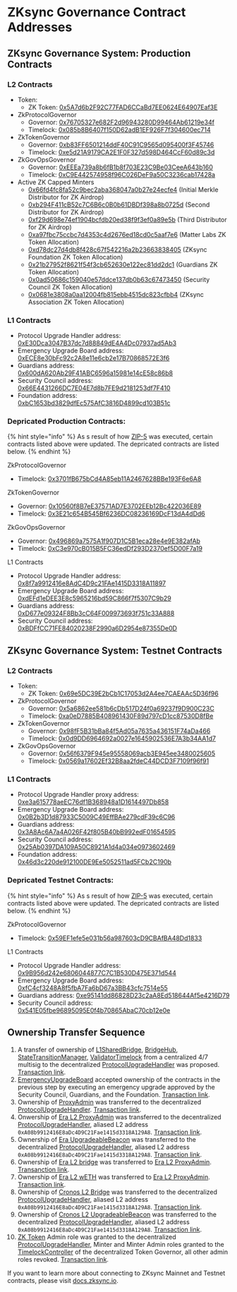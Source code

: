 # ZKsync Governance Contract Addresses

## **ZKsync Governance System: Production Contracts**

### L2 Contracts

* Token:
  * ZK Token: [0x5A7d6b2F92C77FAD6CCaBd7EE0624E64907Eaf3E](https://explorer.zksync.io/address/0x5A7d6b2F92C77FAD6CCaBd7EE0624E64907Eaf3E)
* ZkProtocolGovernor
  * Governor: [0x76705327e682F2d96943280D99464Ab61219e34f](https://explorer.zksync.io/address/0x76705327e682F2d96943280D99464Ab61219e34f)
  * Timelock: [0x085b8B6407f150D62adB1EF926F7f304600ec714](https://explorer.zksync.io/address/0x085b8B6407f150D62adB1EF926F7f304600ec714)
* ZkTokenGovernor
  * Governor: [0xb83FF6501214ddF40C91C9565d095400f3F45746](https://explorer.zksync.io/address/0xb83FF6501214ddF40C91C9565d095400f3F45746)
  * Timelock: [0xe5d21A9179CA2E1F0F327d598D464CcF60d89c3d](https://explorer.zksync.io/address/0xe5d21A9179CA2E1F0F327d598D464CcF60d89c3d)
* ZkGovOpsGovernor
  * Governor: [0xEEEa739a8b6fB1b8f703E23C9Be03CeeA643b160](https://explorer.zksync.io/address/0xEEEa739a8b6fB1b8f703E23C9Be03CeeA643b160)
  * Timelock: [0xC9E442574958f96C026DeF9a50C3236cab17428a](https://explorer.zksync.io/address/0xC9E442574958f96C026DeF9a50C3236cab17428a)
* Active ZK Capped Minters
  * [0x66fd4fc8fa52c9bec2aba368047a0b27e24ecfe4](https://explorer.zksync.io/address/0x66fd4fc8fa52c9bec2aba368047a0b27e24ecfe4) (Initial Merkle Distributor for ZK Airdrop)
  * [0xb294F411cB52c7C6B6c0B0b61DBDf398a8b0725d](https://explorer.zksync.io/address/0xb294F411cB52c7C6B6c0B0b61DBDf398a8b0725d) (Second Distributor for ZK Airdrop)
  * [0xf29d698e74ef1904bcfdb20ed38f9f3ef0a89e5b](https://explorer.zksync.io/address/0xf29d698e74ef1904bcfdb20ed38f9f3ef0a89e5b) (Third Distributor for ZK Airdrop)
  * [0xa97fbc75ccbc7d4353c4d2676ed18cd0c5aaf7e6](https://explorer.zksync.io/address/0xa97fbc75ccbc7d4353c4d2676ed18cd0c5aaf7e6) (Matter Labs ZK Token Allocation)
  * [0xd78dc27d4db8f428c67f542216a2b23663838405](https://explorer.zksync.io/address/0xd78dc27d4db8f428c67f542216a2b23663838405) (ZKsync Foundation ZK Token Allocation)
  * [0x21b27952f8621f54f3cb652630e122ec81dd2dc1](https://explorer.zksync.io/address/0x21b27952f8621f54f3cb652630e122ec81dd2dc1) (Guardians ZK Token Allocation)
  * [0x0ad50686c159040e57ddce137db0b63c67473450](https://explorer.zksync.io/address/0x0ad50686c159040e57ddce137db0b63c67473450) (Security Council ZK Token Allocation)
  * [0x0681e3808a0aa12004fb815ebb4515dc823cfbb4](https://explorer.zksync.io/address/0x0681e3808a0aa12004fb815ebb4515dc823cfbb4) (ZKsync Association ZK Token Allocation)

### L1 Contracts

* Protocol Upgrade Handler address: [0xE30Dca3047B37dc7d88849dE4A4Dc07937ad5Ab3](https://etherscan.io/address/0xE30Dca3047B37dc7d88849dE4A4Dc07937ad5Ab3)
* Emergency Upgrade Board address: [0xECE8e30bFc92c2A8e11e6cb2e17B70868572E3f6](https://etherscan.io/address/0xECE8e30bFc92c2A8e11e6cb2e17B70868572E3f6)
* Guardians address: [0x600dA620Ab29F41ABC6596a15981e14cE58c86b8](https://etherscan.io/address/0x600dA620Ab29F41ABC6596a15981e14cE58c86b8)
* Security Council address: [0x66E4431266DC7E04E7d8b7FE9d2181253df7F410](https://etherscan.io/address/0x66E4431266DC7E04E7d8b7FE9d2181253df7F410)
* Foundation address: [0xbC1653bd3829dfEc575AfC3816D4899cd103B51c](https://etherscan.io/address/0xbC1653bd3829dfEc575AfC3816D4899cd103B51c)

### Depricated Production Contracts:

{% hint style="info" %}
As s result of how [ZIP-5](https://vote.zknation.io/dao/proposal/32477831455745537024214395992964479454779258818502397012096084176779102554510?govId=eip155:324:0x76705327e682F2d96943280D99464Ab61219e34f) was executed, certain contracts listed above were updated. The depricated contracts are listed below.&#x20;
{% endhint %}

ZkProtocolGovernor

* Timelock: [0x3701fB675bCd4A85eb11A2467628BBe193F6e6A8](https://explorer.zksync.io/address/0x3701fB675bCd4A85eb11A2467628BBe193F6e6A8)

ZkTokenGovernor

* Governor: [0x10560f8B7eE37571AD7E3702EEb12Bc422036E89](https://explorer.zksync.io/address/0x10560f8B7eE37571AD7E3702EEb12Bc422036E89)
* Timelock: [0x3E21c654B545Bf6236DC08236169DcF13dA4dDd6](https://explorer.zksync.io/address/0x3E21c654B545Bf6236DC08236169DcF13dA4dDd6)

ZkGovOpsGovernor

* Governor: [0x496869a7575A1f907D1C5B1eca28e4e9E382afAb](https://explorer.zksync.io/address/0x496869a7575A1f907D1C5B1eca28e4e9E382afAb)
* Timelock: [0xC3e970cB015B5FC36edDf293D2370ef5D00F7a19](https://explorer.zksync.io/address/0xC3e970cB015B5FC36edDf293D2370ef5D00F7a19)

L1 Contracts

* Protocol Upgrade Handler address: [0x8f7a9912416e8AdC4D9c21FAe1415D3318A11897](https://etherscan.io/address/0x8f7a9912416e8AdC4D9c21FAe1415D3318A11897)
* Emergency Upgrade Board address: [0xdEFd1eDEE3E8c5965216bd59C866f7f5307C9b29](https://etherscan.io/address/0xdEFd1eDEE3E8c5965216bd59C866f7f5307C9b29)
* Guardians address: [0xD677e09324F8Bb3cC64F009973693f751c33A888](https://etherscan.io/address/0xD677e09324F8Bb3cC64F009973693f751c33A888)
* Security Council address: [0xBDFfCC71FE84020238F2990a6D2954e87355De0D](https://etherscan.io/address/0xBDFfCC71FE84020238F2990a6D2954e87355De0D)

## **ZKsync Governance System: Testnet Contracts**

### L2 Contracts

* Token:
  * ZK Token: [0x69e5DC39E2bCb1C17053d2A4ee7CAEAAc5D36f96](https://sepolia.explorer.zksync.io/address/0x69e5DC39E2bCb1C17053d2A4ee7CAEAAc5D36f96)
* ZkProtocolGovernor
  * Governor: [0x5a6862ee581b6cDb517D24f0a69237f9D900C23C](https://sepolia.explorer.zksync.io/address/0x5a6862ee581b6cDb517D24f0a69237f9D900C23C)
  * Timelock: [0xa0eD7885B408961430F89d797cD1cc87530D8fBe](https://sepolia.explorer.zksync.io/address/0xa0eD7885B408961430F89d797cD1cc87530D8fBe)
* ZkTokenGovernor
  * Governor: [0x98fF5B31bBa84f5Ad05a7635a436151F74aDa466](https://sepolia.explorer.zksync.io/address/0x98fF5B31bBa84f5Ad05a7635a436151F74aDa466)
  * Timelock: [0x0d9DD6964692a0027e1645902536E7A3b34AA1d7](https://sepolia.explorer.zksync.io/address/0x0d9DD6964692a0027e1645902536E7A3b34AA1d7)
* ZkGovOpsGovernor
  * Governor: [0x56f6379F945e95558069acb3E945ee3480025605](https://sepolia.explorer.zksync.io/address/0x56f6379F945e95558069acb3E945ee3480025605)
  * Timelock: [0x0569a17602Ef32B8aa2fdeC44DCD3F7109f96f91](https://sepolia.explorer.zksync.io/address/0x0569a17602Ef32B8aa2fdeC44DCD3F7109f96f91)

### L1 Contracts

* Protocol Upgrade Handler proxy address: [0xe3a615778aeEC76df1B368948a1D1614497Db858](https://sepolia.etherscan.io/address/0xe3a615778aeEC76df1B368948a1D1614497Db858)
* Emergency Upgrade Board address: [0x0B2b3D1d87933C5009C49EffBAe279cdF39c6C96](https://sepolia.etherscan.io/address/0x0B2b3D1d87933C5009C49EffBAe279cdF39c6C96)
* Guardians address: [0x3A8Ac6A7a4A026F42f805B40bB992edF01654595](https://sepolia.etherscan.io/address/0x3A8Ac6A7a4A026F42f805B40bB992edF01654595)
* Security Council address: [0x25Ab0397DA109A50C8921A1d4a034e0973602469](https://sepolia.etherscan.io/address/0x25Ab0397DA109A50C8921A1d4a034e0973602469)
* Foundation address: [0x46d3c220de912100DE9Ee5052511ad5FCb2C190b](https://sepolia.etherscan.io/address/0x46d3c220de912100DE9Ee5052511ad5FCb2C190b)

### Depricated Testnet Contracts:

{% hint style="info" %}
As s result of how [ZIP-5](https://vote.zknation.io/dao/proposal/32477831455745537024214395992964479454779258818502397012096084176779102554510?govId=eip155:324:0x76705327e682F2d96943280D99464Ab61219e34f) was executed, certain contracts listed above were updated. The depricated contracts are listed below.&#x20;
{% endhint %}

ZkProtocolGovernor

* Timelock: [0x59EF1efe5e031b56a987603cD9CBAfBA48Dd1833](https://sepolia.explorer.zksync.io/address/0x59EF1efe5e031b56a987603cD9CBAfBA48Dd1833)

L1 Contracts

* Protocol Upgrade Handler address: [0x9B956d242e6806044877C7C1B530D475E371d544](https://sepolia.etherscan.io/address/0x9B956d242e6806044877C7C1B530D475E371d544)
* Emergency Upgrade Board address: [0xfC4cf3248A8f5fbA7Fa6bD67a3BB43cfc7514e55](https://sepolia.etherscan.io/address/0xfC4cf3248A8f5fbA7Fa6bD67a3BB43cfc7514e55)
* Guardians address: [0xe95141dd86828D23c2aA8Ed518644Af5e4216D79](https://sepolia.etherscan.io/address/0xe95141dd86828D23c2aA8Ed518644Af5e4216D79)
* Security Council address: [0x541E05fbe96895095E0f4b70865AbaC70cb12e0e](https://sepolia.etherscan.io/address/0x541E05fbe96895095E0f4b70865AbaC70cb12e0e)

## Ownership Transfer Sequence

1. A transfer of ownership of [L1SharedBridge](https://etherscan.io/address/0xd7f9f54194c633f36ccd5f3da84ad4a1c38cb2cb), [BridgeHub](https://etherscan.io/address/0x303a465b659cbb0ab36ee643ea362c509eeb5213), [StateTransitionManager](https://etherscan.io/address/0xc2ee6b6af7d616f6e27ce7f4a451aedc2b0f5f5c), [ValidatorTimelock](https://etherscan.io/address/0x5d8ba173dc6c3c90c8f7c04c9288bef5fdbad06e) from a centralized 4/7 multisig to the decentralized [ProtocolUpgradeHandler](https://etherscan.io/address/0x8f7a9912416e8AdC4D9c21FAe1415D3318A11897) was proposed. [Transaction link](https://etherscan.io/tx/0x83d26938171003102f077922c8b32ddf01a3994f654aa1c684453fb2b36456a5).
2. [EmergencyUpgradeBoard](https://etherscan.io/address/0xdefd1edee3e8c5965216bd59c866f7f5307c9b29) accepted ownership of the contracts in the previous step by executing an emergency upgrade approved by the Security Council, Guardians, and the Foundation. [Transaction link](https://etherscan.io/tx/0x04252ef77e208a233dfe0e7a3c70a04c8c8e95364c6ec67e5dd4ca7299bad8cb).
3. Ownership of [ProxyAdmin](https://etherscan.io/address/0xC2a36181fB524a6bEfE639aFEd37A67e77d62cf1) was transferred to the decentralized [ProtocolUpgradeHandler](https://etherscan.io/address/0x8f7a9912416e8AdC4D9c21FAe1415D3318A11897). [Transaction link](https://etherscan.io/tx/0x16775779a40b1f754fb8a4724f27f0a2065ed4d6e5862ea10ad9083d1f190d08).
4. Onwership of [Era L2 ProxyAdmin](https://era.zksync.network/address/0xdB1E46B448e68a5E35CB693a99D59f784aD115CC) was transferred to the decentralized [ProtocolUpgradeHandler](https://etherscan.io/address/0x8f7a9912416e8AdC4D9c21FAe1415D3318A11897), aliased L2 address `0xA08b9912416E8aDc4D9C21Fae1415d3318A129A8`. [Transaction link](https://explorer.zksync.io/tx/0xcb7c4f89ff61c472e6fdb89500518c4ebb7b6b52ee47a27fe673b680734a7935).
5. Ownership of [Era UpgradeableBeacon](https://explorer.zksync.io/address/0x1Eb710030273e529A6aD7E1e14D4e601765Ba3c6) was transferred to the decentralized [ProtocolUpgradeHandler](https://etherscan.io/address/0x8f7a9912416e8AdC4D9c21FAe1415D3318A11897), aliased L2 address `0xA08b9912416E8aDc4D9C21Fae1415d3318A129A8`. [Transaction link](https://explorer.zksync.io/tx/0xeb93ddd8c79bdd0beb2b2ca1ba8e58e77c417578d039ecd8095402f459fe8559).
6. Ownership of [Era L2 bridge](https://explorer.zksync.io/address/0x11f943b2c77b743AB90f4A0Ae7d5A4e7FCA3E102) was transferred to [Era L2 ProxyAdmin](https://era.zksync.network/address/0xdB1E46B448e68a5E35CB693a99D59f784aD115CC). [Transanction link](https://explorer.zksync.io/tx/0x927e0591b9f2ef2341b074942f5e058fae14138a4788015b396eef23c01f9e60).
7. Ownership of [Era L2 wETH](https://explorer.zksync.io/address/0x5AEa5775959fBC2557Cc8789bC1bf90A239D9a91) was transferred to [Era L2 ProxyAdmin](https://era.zksync.network/address/0xdB1E46B448e68a5E35CB693a99D59f784aD115CC). [Transaction link](https://explorer.zksync.io/tx/0x993e872dcb300a3f51da9e404115d4b09c85a247a041b8d584558f14fc2ec5af).
8. Ownership of [Cronos L2 Bridge](https://explorer.zkevm.cronos.org/address/0x309429de3621992cb0ab8982a448c9cc5c38405b) was transferred to the decentralized [ProtocolUpgradeHandler](https://etherscan.io/address/0x8f7a9912416e8AdC4D9c21FAe1415D3318A11897), aliased L2 address `0xA08b9912416E8aDc4D9C21Fae1415d3318A129A8`. [Transaction link](https://explorer.zkevm.cronos.org/tx/0x5233c9560c1c5062fb318a546f0649a7ec16fa31aa9d258d35cb3ac854e5ec54).
9. Ownership of [Cronos L2 UpgradeableBeacon](https://explorer.zkevm.cronos.org/address/0x100af9367f9e27bd1c58a82976059ab67998810f) was transferred to the decentralized [ProtocolUpgradeHandler](https://etherscan.io/address/0x8f7a9912416e8AdC4D9c21FAe1415D3318A11897), aliased L2 address `0xA08b9912416E8aDc4D9C21Fae1415d3318A129A8`. [Transaction link](https://explorer.zkevm.cronos.org/tx/0xbea11de6a2834ea57922d5f2e80a5d645131c67b5a166695cd1e8ff70669cb8d).
10. [ZK Token](https://explorer.zksync.io/address/0x5A7d6b2F92C77FAD6CCaBd7EE0624E64907Eaf3E) Admin role was granted to the decentralized [ProtocolUpgradeHandler](https://etherscan.io/address/0x8f7a9912416e8AdC4D9c21FAe1415D3318A11897), Minter and Minter Admin roles granted to the [TimelockController](https://explorer.zksync.io/address/0x3E21c654B545Bf6236DC08236169DcF13dA4dDd6) of the decentralized Token Governor, all other admin roles revoked. [Transaction link](https://explorer.zksync.io/tx/0xc1a06497815dd79f6a131bb6f47ded02374c22a06615c1e0e8ca9cf7fcc824e8).

If you want to learn more about connecting to ZKsync Mainnet and Testnet contracts, please visit [docs.zksync.io](https://docs.zksync.io/build/connect-to-zksync).
